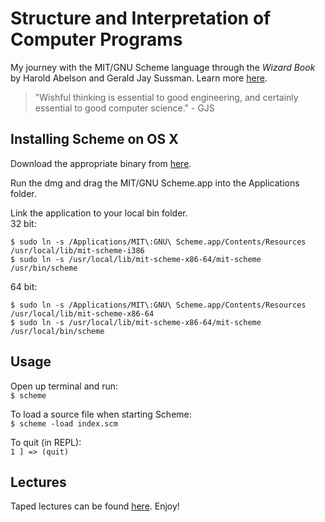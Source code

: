 # Structure and Interpretation of Computer Programs
My journey with the MIT/GNU Scheme language through the _Wizard Book_ by Harold Abelson and Gerald Jay Sussman.
Learn more [here](https://mitpress.mit.edu/sicp/).

> "Wishful thinking is essential to good engineering, and certainly essential to good computer science." - GJS

## Installing Scheme on OS X
Download the appropriate binary from [here](https://www.gnu.org/software/mit-scheme/).  

Run the dmg and drag the MIT/GNU Scheme.app into the Applications folder.  

Link the application to your local bin folder.  
32 bit:
```
$ sudo ln -s /Applications/MIT\:GNU\ Scheme.app/Contents/Resources /usr/local/lib/mit-scheme-i386
$ sudo ln -s /usr/local/lib/mit-scheme-x86-64/mit-scheme /usr/bin/scheme
```
64 bit:
```
$ sudo ln -s /Applications/MIT\:GNU\ Scheme.app/Contents/Resources /usr/local/lib/mit-scheme-x86-64
$ sudo ln -s /usr/local/lib/mit-scheme-x86-64/mit-scheme /usr/local/bin/scheme
```

## Usage
Open up terminal and run:  
`$ scheme`  

To load a source file when starting Scheme:  
`$ scheme -load index.scm`  

To quit (in REPL):  
`1 ] => (quit)`

## Lectures
Taped lectures can be found [here](https://www.youtube.com/playlist?list=PLE18841CABEA24090). Enjoy!
